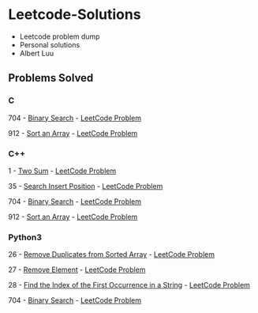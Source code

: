 # Leetcode-Solutions
- Leetcode problem dump
- Personal solutions
- Albert Luu

## Problems Solved

### C
704 - [Binary Search](C/704-Binary-Search.c) - [LeetCode Problem](https://leetcode.com/problems/binary-search/) 

912 - [Sort an Array](C/912-Sort-An-Array.c) - [LeetCode Problem](https://leetcode.com/problems/sort-an-array/)

### C++
1 - [Two Sum](C++/1-Two-Sum.cpp) - [LeetCode Problem](https://leetcode.com/problems/two-sum/) 

35 - [Search Insert Position](C++/35-Search-Insert-Position.cpp) - [LeetCode Problem](https://leetcode.com/problems/search-insert-position) 

704 - [Binary Search](C++/704-Binary-Search.cpp) - [LeetCode Problem](https://leetcode.com/problems/binary-search/) 

912 - [Sort an Array](C++/912-Sort-An-Array.cpp) - [LeetCode Problem](https://leetcode.com/problems/sort-an-array/)

### Python3
26 - [Remove Duplicates from Sorted Array](PYTHON3/26-Remove-Duplicates-from-Sorted-Array.py) - [LeetCode Problem](https://leetcode.com/problems/remove-duplicates-from-sorted-array/)

27 - [Remove Element](PYTHON3/27-Remove-Element.py) - [LeetCode Problem](https://leetcode.com/problems/remove-element/)

28 - [Find the Index of the First Occurrence in a String](PYTHON3/28-find-the-index-of-the-first-occurrence-in-a-string.py) - [LeetCode Problem](https://leetcode.com/problems/find-the-index-of-the-first-occurrence-in-a-string/)

704 - [Binary Search](PYTHON3/704-binary-search.py) - [LeetCode Problem](https://leetcode.com/problems/binary-search/) 

